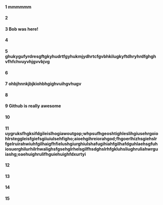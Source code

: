 #### 1 mmmmmm
#### 2
#### 3 Bob was here!
#### 4
#### 5 ghukygufyrdresgftgkyhudrtfgyhukmjydhrtcfgvbhkilugkyftdhryhrdfghghvfhfchvuyvhjgvvbjvg
#### 6
#### 7 ohbjhnnkjbjkiohbhgighvuihgvhugv
#### 8
#### 9 Github is really awesome
#### 10
#### 11 uygruksfhgksifdgileislhogiawoutgop;whpsufhgeoshtighleslihgiusehrgoiohlrsteggleisfgiefsgiiuiulsehfigho;aioehgihreiorahgod;fhgoerlhizhsgiehslrfgelruirahwiuhfgilhaigfhfielushgiurghiulshafugihiahfgilhafdguhlaehsgfuhiosuerghilurhilrhwalighsfgsehglrhelsgilfhsdghslrhfgkluhsliughruliahwrguiashg;oaehuighrulifhguiehuighfdxurtyi
#### 12
#### 13
#### 14
#### 15